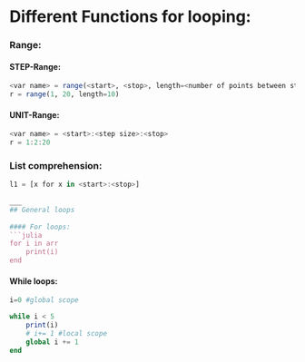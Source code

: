 # Different Functions for looping:
    
### Range:

#### STEP-Range:
```julia
<var name> = range(<start>, <stop>, length=<number of points between start and stop>)
r = range(1, 20, length=10)
```
    
#### UNIT-Range:
```julia
<var name> = <start>:<step size>:<stop>
r = 1:2:20
```

### List comprehension:
```julia
l1 = [x for x in <start>:<stop>]
   
___
## General loops
    
#### For loops:
```julia
for i in arr
    print(i)
end    
```

#### While loops:
```julia
i=0 #global scope

while i < 5
    print(i)
    # i+= 1 #local scope
    global i += 1
end
```
